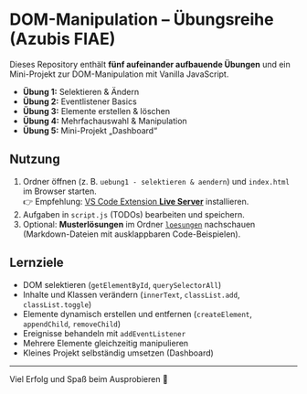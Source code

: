 # DOM-Manipulation – Übungsreihe (Azubis FIAE)

Dieses Repository enthält **fünf aufeinander aufbauende Übungen** und ein Mini-Projekt zur DOM-Manipulation mit Vanilla JavaScript.

- **Übung 1:** Selektieren & Ändern
- **Übung 2:** Eventlistener Basics
- **Übung 3:** Elemente erstellen & löschen
- **Übung 4:** Mehrfachauswahl & Manipulation
- **Übung 5:** Mini-Projekt „Dashboard“

## Nutzung
1. Ordner öffnen (z. B. `uebung1 - selektieren & aendern`) und `index.html` im Browser starten.  
   👉 Empfehlung: [VS Code Extension **Live Server**](https://marketplace.visualstudio.com/items?itemName=ritwickdey.LiveServer) installieren.
2. Aufgaben in `script.js` (TODOs) bearbeiten und speichern.
3. Optional: **Musterlösungen** im Ordner [`loesungen`](./loesungen) nachschauen (Markdown-Dateien mit ausklappbaren Code-Beispielen).

## Lernziele
- DOM selektieren (`getElementById`, `querySelectorAll`)
- Inhalte und Klassen verändern (`innerText`, `classList.add`, `classList.toggle`)
- Elemente dynamisch erstellen und entfernen (`createElement`, `appendChild`, `removeChild`)
- Ereignisse behandeln mit `addEventListener`
- Mehrere Elemente gleichzeitig manipulieren
- Kleines Projekt selbständig umsetzen (Dashboard)

---

Viel Erfolg und Spaß beim Ausprobieren 🚀
